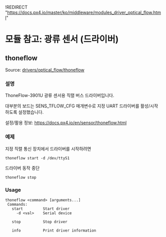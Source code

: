 !REDIRECT "https://docs.px4.io/master/ko/middleware/modules_driver_optical_flow.html"

# 모듈 참고: 광류 센서 (드라이버)
## thoneflow
Source: [drivers/optical_flow/thoneflow](https://github.com/PX4/Firmware/tree/master/src/drivers/optical_flow/thoneflow)


### 설명

ThoneFlow-3901U 광류 센서용 직렬 버스 드라이버입니다.

대부분의 보드는 SENS_TFLOW_CFG 매개변수로 지정 UART 드라이버를 활성/시작하도록 설정했습니다.

설정/활용 정보: https://docs.px4.io/en/sensor/thoneflow.html

### 예제

지정 직렬 통신 장치에서 드라이버를 시작하려면
```
thoneflow start -d /dev/ttyS1
```
드라이버 동작 중단
```
thoneflow stop
```

<a id="thoneflow_usage"></a>

### Usage
```
thoneflow <command> [arguments...]
 Commands:
   start         Start driver
     -d <val>    Serial device

   stop          Stop driver

   info          Print driver information
```
